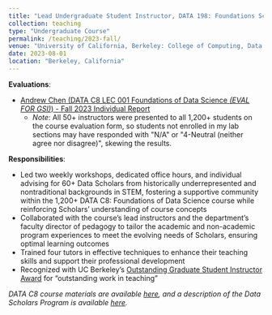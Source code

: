 ```yaml
---
title: "Lead Undergraduate Student Instructor, DATA 198: Foundations Scholars (_Fall 2023_)"
collection: teaching
type: "Undergraduate Course"
permalink: /teaching/2023-fall/
venue: "University of California, Berkeley: College of Computing, Data Science, and Society (CDSS)"
date: 2023-08-01
location: "Berkeley, California"
---
```

__Evaluations__:
- [Andrew Chen (DATA C8 LEC 001 Foundations of Data Science _(EVAL FOR GSI)_) - Fall 2023 Individual Report](https://drive.google.com/file/d/1E9dxXvRNoXIfRy2HeqWnIYaRXPJb5HuK/view?usp=drive_link)
  - _Note_: All 50+ instructors were presented to all 1,200+ students on the course evaluation form, so students not enrolled in my lab sections may have responded with "N/A" or "4-Neutral (neither agree nor disagree)", skewing the results.

__Responsibilities__:
- Led two weekly workshops, dedicated office hours, and individual advising for 60+ Data Scholars from historically underrepresented and nontraditional backgrounds in STEM, fostering a supportive community within the 1,200+ DATA C8: Foundations of Data Science course while reinforcing Scholars’ understanding of course concepts
- Collaborated with the course’s lead instructors and the department’s faculty director of pedagogy to tailor the academic and non-academic program experiences to meet the evolving needs of Scholars, ensuring optimal learning outcomes
- Trained four tutors in effective techniques to enhance their teaching skills and support their professional development
- Recognized with UC Berkeley’s [Outstanding Graduate Student Instructor Award](https://gsi.berkeley.edu/programs-services/award-programs/ogsi/) for “outstanding work in teaching”

_DATA C8 course materials are available [here](http://www.data8.org/fa23/), and a description of the Data Scholars Program is available [here](https://data.berkeley.edu/academics/campus-resources/data-scholars)._
